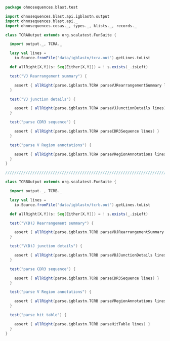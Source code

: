 
```scala
package ohnosequences.blast.test

import ohnosequences.blast.api.igblastn.output
import ohnosequences.blast.api._
import ohnosequences.cosas._, types._, klists._, records._

class TCRAOutput extends org.scalatest.FunSuite {

  import output._, TCRA._

  lazy val lines =
    io.Source.fromFile("data/igblastn/tcra.out").getLines.toList

  def allRight[X,Y](s: Seq[Either[X,Y]]) = ! s.exists(_.isLeft)

  test("VJ Rearrangement summary") {

    assert { allRight(parse.igblastn.TCRA parseVJRearrangementSummary lines) }
  }

  test("VJ junction details") {

    assert { allRight(parse.igblastn.TCRA parseVJJunctionDetails lines) }
  }

  test("parse CDR3 sequence") {

    assert { allRight(parse.igblastn.TCRA parseCDR3Sequence lines) }
  }

  test("parse V Region annotations") {

    assert { allRight(parse.igblastn.TCRA parseVRegionAnnotations lines) }
  }
}

/////////////////////////////////////////////////////////////////////////////////////////

class TCRBOutput extends org.scalatest.FunSuite {

  import output._, TCRB._

  lazy val lines =
    io.Source.fromFile("data/igblastn/tcrb.out").getLines.toList

  def allRight[X,Y](s: Seq[Either[X,Y]]) = ! s.exists(_.isLeft)

  test("V(D)J Rearrangement summary") {

    assert { allRight(parse.igblastn.TCRB parseVDJRearrangementSummary lines) }
  }

  test("V(D)J junction details") {

    assert { allRight(parse.igblastn.TCRB parseVDJJunctionDetails lines) }
  }

  test("parse CDR3 sequence") {

    assert { allRight(parse.igblastn.TCRB parseCDR3Sequence lines) }
  }

  test("parse V Region annotations") {

    assert { allRight(parse.igblastn.TCRB parseVRegionAnnotations lines) }
  }

  test("parse hit table") {

    assert { allRight(parse.igblastn.TCRB parseHitTable lines) }
  }
}

```




[test/scala/CommandGeneration.scala]: CommandGeneration.scala.md
[test/scala/OutputParsing.scala]: OutputParsing.scala.md
[test/scala/OutputFieldsSpecification.scala]: OutputFieldsSpecification.scala.md
[test/scala/igblastn.scala]: igblastn.scala.md
[main/scala/api/outputFields.scala]: ../../main/scala/api/outputFields.scala.md
[main/scala/api/options.scala]: ../../main/scala/api/options.scala.md
[main/scala/api/package.scala]: ../../main/scala/api/package.scala.md
[main/scala/api/expressions.scala]: ../../main/scala/api/expressions.scala.md
[main/scala/api/parse/igblastn.scala]: ../../main/scala/api/parse/igblastn.scala.md
[main/scala/api/commands/blastn.scala]: ../../main/scala/api/commands/blastn.scala.md
[main/scala/api/commands/blastp.scala]: ../../main/scala/api/commands/blastp.scala.md
[main/scala/api/commands/tblastx.scala]: ../../main/scala/api/commands/tblastx.scala.md
[main/scala/api/commands/tblastn.scala]: ../../main/scala/api/commands/tblastn.scala.md
[main/scala/api/commands/blastx.scala]: ../../main/scala/api/commands/blastx.scala.md
[main/scala/api/commands/makeblastdb.scala]: ../../main/scala/api/commands/makeblastdb.scala.md
[main/scala/api/commands/igblastn.scala]: ../../main/scala/api/commands/igblastn.scala.md